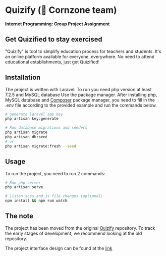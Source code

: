 # Quizify (🌽 Cornzone team)

**Internet Programming: Group Project Assignment**

## Get Quizified to stay exercised

"Quizify" is tool to simplify education process for teachers and students. It's an online platform available for everyone, everywhere. No need to attend educational establishments, just get Quizified!

## Installation

The project is written with Laravel. To run you need php version at least 7.2.5 and MySQL database
Use the package manager. After installing php, MySQL database and [Composer](https://getcomposer.org/) package manager, you need to fill in the .env file according to the provided example and run the commands below.

```bash
# generate laravel app key
php artisan key:generate

# Run database migrations and seeders
php artisan migrate
php artisan db:seed
# or
php artisan migrate:fresh --seed
```

## Usage

To run the project, you need to run 2 commands:
```bash
# Run php server
php artisan serve

# Listen scss and js file changes (optional)
npm install && npm run watch
```

## The note
The project has been moved from the original [Quizify](https://github.com/JRakhimov/quizify) repository. To track the early stages of development, we recommend looking at the old repository.

The project interface design can be found at the [link](https://www.figma.com/file/F8xgI694OiBHHNAw9ABkTr/IP_Project?node-id=0%3A1)
